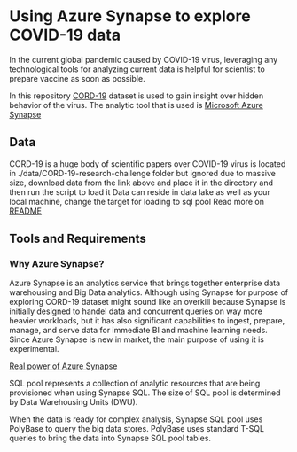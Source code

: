 # Using Azure Synapse to explore COVID-19 data

In the current global pandemic caused by COVID-19 virus, leveraging any technological tools for analyzing current data is helpful for scientist to prepare vaccine as soon as possible.

In this repository [CORD-19](https://www.kaggle.com/allen-institute-for-ai/CORD-19-research-challenge) dataset is used to gain insight over hidden behavior of the virus.
The analytic tool that is used is [Microsoft Azure Synapse](https://docs.microsoft.com/en-us/azure/synapse-analytics/sql-data-warehouse/)

## Data
CORD-19 is a huge body of scientific papers over COVID-19 virus
is located in ./data/CORD-19-research-challenge folder but ignored due to massive size, download data from the link above and place it in the directory and then run the script to load it
Data can reside in data lake as well as your local machine, change the target for loading to sql pool
Read more on [README](data/README.md)
## Tools and Requirements

### Why Azure Synapse?
Azure Synapse is an analytics service that brings together enterprise data warehousing and Big Data analytics. Although using Synapse for purpose of exploring CORD-19 dataset might sound like an overkill because Synapse is initially designed to handel data and concurrent queries on way more heavier workloads, but it has also significant capabilities to ingest, prepare, manage, and serve data for immediate BI and machine learning needs. Since Azure Synapse is new in market, the main purpose of using it is experimental.

[Real power of Azure Synapse](https://www.youtube.com/watch?v=xzxjpQSvDEA)



SQL pool represents a collection of analytic resources that are being provisioned when using Synapse SQL. The size of SQL pool is determined by Data Warehousing Units (DWU).

When the data is ready for complex analysis, Synapse SQL pool uses PolyBase to query the big data stores. PolyBase uses standard T-SQL queries to bring the data into Synapse SQL pool tables.